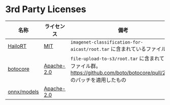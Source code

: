 # 3rd Party Licenses

| 名称                                            | ライセンス                                                              | 備考                                                                                                                     |
| ----------------------------------------------- | ----------------------------------------------------------------------- | ------------------------------------------------------------------------------------------------------------------------ |
| [HailoRT](https://github.com/hailo-ai/hailort/) | [MIT](https://github.com/hailo-ai/hailort/blob/master/hailort/LICENSE)  | `imagenet-classification-for-aicast/root.tar` に含まれているファイル群                                                   |
| [botocore](https://github.com/boto/botocore/)   | [Apache-2.0](https://github.com/boto/botocore/blob/develop/LICENSE.txt) | `file-upload-to-s3/root.tar` に含まれているファイル群。https://github.com/boto/botocore/pull/2541 のパッチを適用したもの |
| [onnx/models](https://github.com/onnx/models/)  | [Apache-2.0](https://github.com/onnx/models/blob/main/LICENSE)          |                                                                                                                          |
